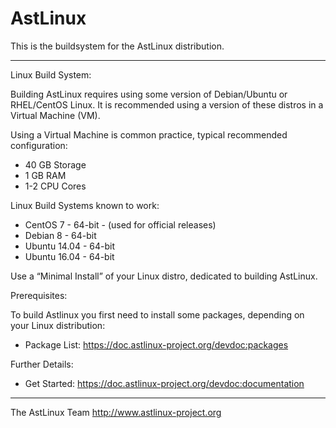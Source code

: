 
# AstLinux

This is the buildsystem for the AstLinux distribution.

-------------------------------------------------------------------------------
Linux Build System:

Building AstLinux requires using some version of Debian/Ubuntu or RHEL/CentOS Linux.
It is recommended using a version of these distros in a Virtual Machine (VM).

Using a Virtual Machine is common practice, typical recommended configuration:

- 40 GB Storage
- 1 GB RAM
- 1-2 CPU Cores

Linux Build Systems known to work:

- CentOS 7 - 64-bit - (used for official releases)
- Debian 8 - 64-bit
- Ubuntu 14.04 - 64-bit
- Ubuntu 16.04 - 64-bit

Use a “Minimal Install” of your Linux distro, dedicated to building AstLinux.

Prerequisites:

To build Astlinux you first need to install some packages, depending on your Linux distribution:

- Package List: https://doc.astlinux-project.org/devdoc:packages

Further Details:

- Get Started: https://doc.astlinux-project.org/devdoc:documentation
 
-------------------------------------------------------------------------------
The AstLinux Team
http://www.astlinux-project.org

